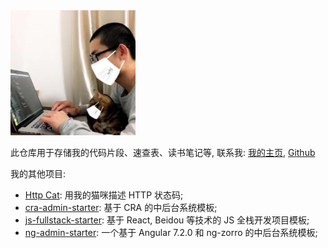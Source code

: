 <img src="_media/avatar.jpeg" height="200">

此仓库用于存储我的代码片段、速查表、读书笔记等, 联系我: [我的主页](https://rmlzy.com), [Github](https://github.com/rmlzy)

我的其他项目:
+ [Http Cat](https://www.rmlzy.com/http-cat.html): 用我的猫咪描述 HTTP 状态码;
+ [cra-admin-starter](https://github.com/fs-coder/cra-admin-starter): 基于 CRA 的中后台系统模板;
+ [js-fullstack-starter](https://github.com/fs-coder/js-fullstack-starter): 基于 React, Beidou 等技术的 JS 全栈开发项目模板;
+ [ng-admin-starter](https://github.com/fs-coder/): 一个基于 Angular 7.2.0 和 ng-zorro 的中后台系统模板;
